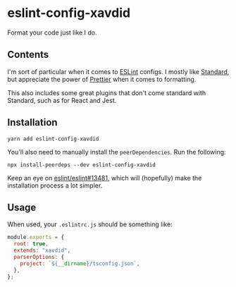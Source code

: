 # eslint-config-xavdid

Format your code just like I do.

## Contents

I'm sort of particular when it comes to [ESLint](https://eslint.org/) configs. I mostly like [Standard](https://standardjs.com/), but appreciate the power of [Prettier](https://prettier.io/) when it comes to formatting.

This also includes some great plugins that don't come standard with Standard, such as for React and Jest.

## Installation

```
yarn add eslint-config-xavdid
```

You'll also need to manually install the `peerDependencies`. Run the following:

```
npx install-peerdeps --dev eslint-config-xavdid
```

Keep an eye on [eslint/eslint#13481](https://github.com/eslint/eslint/issues/13481), which will (hopefully) make the installation process a lot simpler.

## Usage

When used, your `.eslintrc.js` should be something like:

```js
module.exports = {
  root: true,
  extends: "xavdid",
  parserOptions: {
    project: `${__dirname}/tsconfig.json`,
  },
};
```

